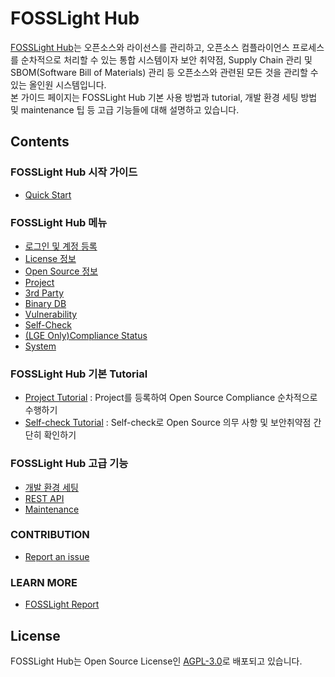 # FOSSLight Hub
[FOSSLight Hub](https://github.com/fosslight/fosslight)는 오픈소스와 라이선스를 관리하고, 오픈소스 컴플라이언스 프로세스를 순차적으로 처리할 수 있는 통합 시스템이자 보안 취약점, Supply Chain 관리 및 SBOM(Software Bill of Materials) 관리 등 오픈소스와 관련된 모든 것을 관리할 수 있는 올인원 시스템입니다.  
본 가이드 페이지는 FOSSLight Hub 기본 사용 방법과 tutorial, 개발 환경 세팅 방법 및 maintenance 팁 등 고급 기능들에 대해 설명하고 있습니다.


## Contents

### FOSSLight Hub 시작 가이드
- [Quick Start](started/1_install.md)

### FOSSLight Hub 메뉴
- [로그인 및 계정 등록](menu/1_sign.md)
- [License 정보](menu/2_license.md)
- [Open Source 정보](menu/3_oss.md)
- [Project](menu/4_project.md)
- [3rd Party](menu/5_third-party.md)
- [Binary DB](menu/10_binarydb.md)
- [Vulnerability](menu/7_vulnerability.md)
- [Self-Check](menu/6_self-check.md)
- [(LGE Only)Compliance Status](11.compliance_status.md)
- [System](menu/9_system.md)

### FOSSLight Hub 기본 Tutorial
- [Project Tutorial](tutorial/1_project/README.md) : Project를 등록하여 Open Source Compliance 순차적으로 수행하기
- [Self-check Tutorial](tutorial/2_self_check/README.md) : Self-check로 Open Source 의무 사항 및 보안취약점 간단히 확인하기

### FOSSLight Hub 고급 기능
- [개발 환경 세팅](advanced/1_developer.md)
- [REST API](advanced/2_rest_api.md)
- [Maintenance](advanced/3_maintenance.md)

### CONTRIBUTION
- [Report an issue](contribution/1_contribution.md)

### LEARN MORE
- [FOSSLight Report](learn/2_fosslight_report.md)

## License
FOSSLight Hub는 Open Source License인 [AGPL-3.0][agpl]로 배포되고 있습니다.

[agpl]: https://github.com/fosslight/fosslight/blob/main/LICENSE
